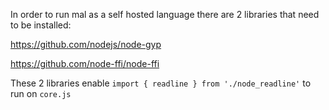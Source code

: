 In order to run mal as a self hosted language there are 2 libraries that need to be installed:

https://github.com/nodejs/node-gyp

https://github.com/node-ffi/node-ffi

These 2 libraries enable `import { readline } from './node_readline'` to run on `core.js`
